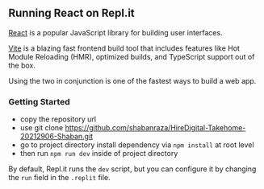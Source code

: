 ## Running React on Repl.it

[React](https://reactjs.org/) is a popular JavaScript library for building user interfaces.

[Vite](https://vitejs.dev/) is a blazing fast frontend build tool that includes features like Hot Module Reloading (HMR), optimized builds, and TypeScript support out of the box.

Using the two in conjunction is one of the fastest ways to build a web app.

### Getting Started
- copy the repository url
- use git clone https://github.com/shabanraza/HireDigital-Takehome-20212906-Shaban.git
- go to project directory install dependency via `npm install` at root level
- then run `npm run dev` inside of project directory

By default, Repl.it runs the `dev` script, but you can configure it by changing the `run` field in the `.replit` file.
